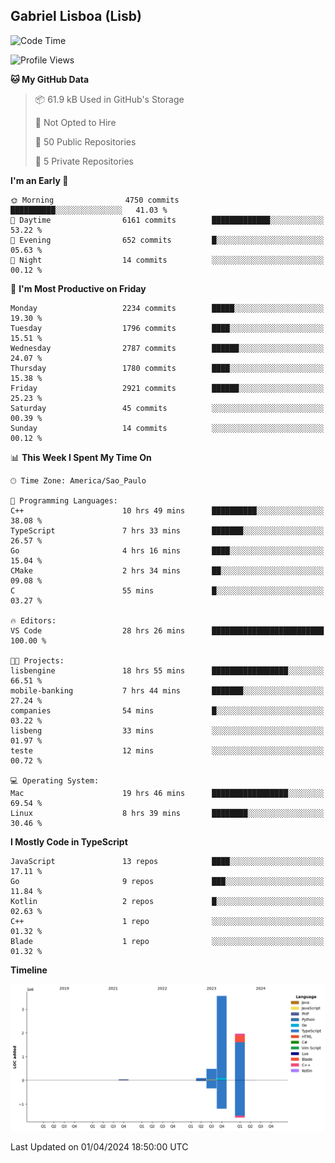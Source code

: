 ## Gabriel Lisboa (Lisb)

<!--START_SECTION:waka-->
![Code Time](http://img.shields.io/badge/Code%20Time-497%20hrs%2021%20mins-blue)

![Profile Views](http://img.shields.io/badge/Profile%20Views-0-blue)

**🐱 My GitHub Data** 

> 📦 61.9 kB Used in GitHub's Storage 
 > 
> 🚫 Not Opted to Hire
 > 
> 📜 50 Public Repositories 
 > 
> 🔑 5 Private Repositories 
 > 
**I'm an Early 🐤** 

```text
🌞 Morning                4750 commits        ██████████░░░░░░░░░░░░░░░   41.03 % 
🌆 Daytime                6161 commits        █████████████░░░░░░░░░░░░   53.22 % 
🌃 Evening                652 commits         █░░░░░░░░░░░░░░░░░░░░░░░░   05.63 % 
🌙 Night                  14 commits          ░░░░░░░░░░░░░░░░░░░░░░░░░   00.12 % 
```
📅 **I'm Most Productive on Friday** 

```text
Monday                   2234 commits        █████░░░░░░░░░░░░░░░░░░░░   19.30 % 
Tuesday                  1796 commits        ████░░░░░░░░░░░░░░░░░░░░░   15.51 % 
Wednesday                2787 commits        ██████░░░░░░░░░░░░░░░░░░░   24.07 % 
Thursday                 1780 commits        ████░░░░░░░░░░░░░░░░░░░░░   15.38 % 
Friday                   2921 commits        ██████░░░░░░░░░░░░░░░░░░░   25.23 % 
Saturday                 45 commits          ░░░░░░░░░░░░░░░░░░░░░░░░░   00.39 % 
Sunday                   14 commits          ░░░░░░░░░░░░░░░░░░░░░░░░░   00.12 % 
```


📊 **This Week I Spent My Time On** 

```text
🕑︎ Time Zone: America/Sao_Paulo

💬 Programming Languages: 
C++                      10 hrs 49 mins      ██████████░░░░░░░░░░░░░░░   38.08 % 
TypeScript               7 hrs 33 mins       ███████░░░░░░░░░░░░░░░░░░   26.57 % 
Go                       4 hrs 16 mins       ████░░░░░░░░░░░░░░░░░░░░░   15.04 % 
CMake                    2 hrs 34 mins       ██░░░░░░░░░░░░░░░░░░░░░░░   09.08 % 
C                        55 mins             █░░░░░░░░░░░░░░░░░░░░░░░░   03.27 % 

🔥 Editors: 
VS Code                  28 hrs 26 mins      █████████████████████████   100.00 % 

🐱‍💻 Projects: 
lisbengine               18 hrs 55 mins      █████████████████░░░░░░░░   66.51 % 
mobile-banking           7 hrs 44 mins       ███████░░░░░░░░░░░░░░░░░░   27.24 % 
companies                54 mins             █░░░░░░░░░░░░░░░░░░░░░░░░   03.22 % 
lisbeng                  33 mins             ░░░░░░░░░░░░░░░░░░░░░░░░░   01.97 % 
teste                    12 mins             ░░░░░░░░░░░░░░░░░░░░░░░░░   00.72 % 

💻 Operating System: 
Mac                      19 hrs 46 mins      █████████████████░░░░░░░░   69.54 % 
Linux                    8 hrs 39 mins       ████████░░░░░░░░░░░░░░░░░   30.46 % 
```

**I Mostly Code in TypeScript** 

```text
JavaScript               13 repos            ████░░░░░░░░░░░░░░░░░░░░░   17.11 % 
Go                       9 repos             ███░░░░░░░░░░░░░░░░░░░░░░   11.84 % 
Kotlin                   2 repos             █░░░░░░░░░░░░░░░░░░░░░░░░   02.63 % 
C++                      1 repo              ░░░░░░░░░░░░░░░░░░░░░░░░░   01.32 % 
Blade                    1 repo              ░░░░░░░░░░░░░░░░░░░░░░░░░   01.32 % 
```



**Timeline**

![Lines of Code chart](https://raw.githubusercontent.com/tenlisboa/tenlisboa/main/assets/bar_graph.png)


 Last Updated on 01/04/2024 18:50:00 UTC
<!--END_SECTION:waka-->
